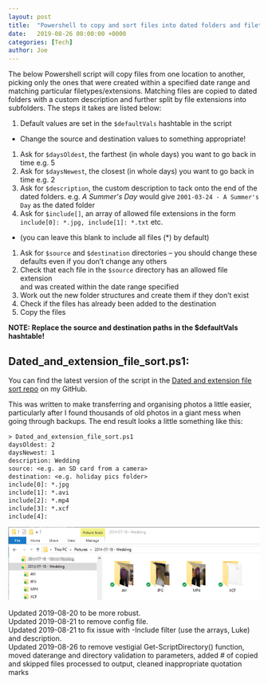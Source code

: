```yaml
---
layout: post
title:  "Powershell to copy and sort files into dated folders and filetype subfolders"
date:   2019-08-26 00:00:00 +0000
categories: [Tech]
author: Joe
---
```

The below Powershell script will copy files from one location to another, picking only the ones that were created within a specified date range and matching particular filetypes/extensions.
Matching files are copied to dated folders with a custom description and further split by file extensions into subfolders.<!-- more -->
The steps it takes are listed below:

1. Default values are set in the `$defaultVals` hashtable in the script
 * Change the source and destination values to something appropriate!
1. Ask for `$daysOldest`, the farthest (in whole days) you want to go back in time e.g. 5
1. Ask for `$daysNewest`, the closest (in whole days) you want to go back in time e.g. 2
1. Ask for `$description`, the custom description to tack onto the end of the dated folders. e.g. *A Summer's Day* would give `2001-03-24 - A Summer's Day` as the dated folder
1. Ask for `$include[]`, an array of allowed file extensions in the form `include[0]: *.jpg, include[1]: *.txt` etc.
 * (you can leave this blank to include all files (*) by default)
1. Ask for `$source` and `$destination` directories – you should change these defaults even if you don’t change any others
1. Check that each file in the `$source` directory has an allowed file extension<br>
and was created within the date range specified
1. Work out the new folder structures and create them if they don’t exist
1. Check if the files has already been added to the destination
1. Copy the files

**NOTE: Replace the source and destination paths in the $defaultVals hashtable!**

## Dated_and_extension_file_sort.ps1:

You can find the latest version of the script in the [Dated and extension file sort repo][Repo] on my GitHub.

This was written to make transferring and organising photos a little easier, particularly after I found thousands of old photos in a giant mess when going through backups.
The end result looks a little something like this:

```
> Dated_and_extension_file_sort.ps1
daysOldest: 2
daysNewest: 1
description: Wedding
source: <e.g. an SD card from a camera>
destination: <e.g. holiday pics folder>
include[0]: *.jpg
include[1]: *.avi
include[2]: *.mp4
include[3]: *.xcf
include[4]: 
```

![screenshot]

Updated 2019-08-20 to be more robust.<br>
Updated 2019-08-21 to remove config file.<br>
Updated 2019-08-21 to fix issue with -Include filter (use the arrays, Luke) and description.<br>
Updated 2019-08-26 to remove vestigial Get-ScriptDirectory() function, moved daterange and directory validation to parameters, added # of copied and skipped files processed to output, cleaned inappropriate quotation marks

[Repo]: https://github.com/JGDR20/Dated-and-extension-file-sort
[screenshot]: /assets/2019-08-26-PS_folder_screenshot.png